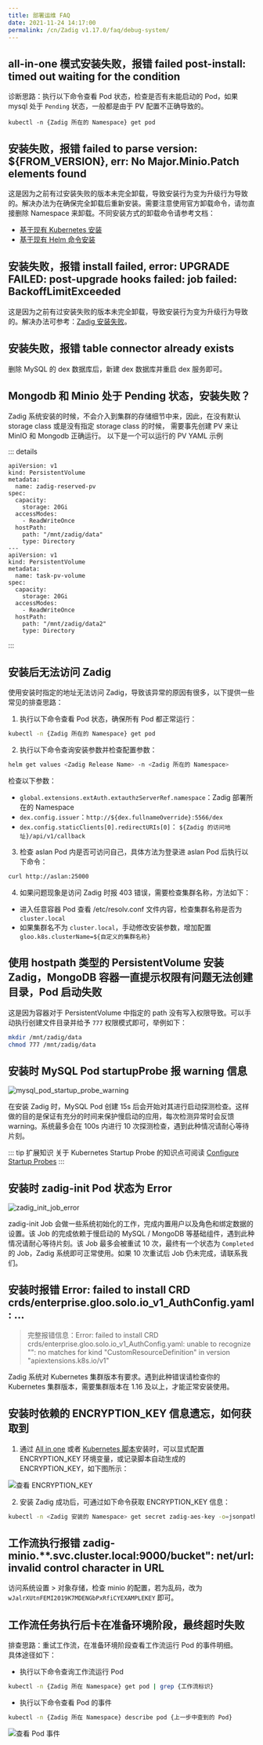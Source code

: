 ```yaml
---
title: 部署运维 FAQ
date: 2021-11-24 14:17:00
permalink: /cn/Zadig v1.17.0/faq/debug-system/
---
```


## all-in-one 模式安装失败，报错 failed post-install: timed out waiting for the condition

诊断思路：执行以下命令查看 Pod 状态，检查是否有未能启动的 Pod，如果 mysql 处于 `Pending` 状态，一般都是由于 PV 配置不正确导致的。

`kubectl -n {Zadig 所在的 Namespace} get pod`

## 安装失败，报错 failed to parse version: ${FROM_VERSION}, err: No Major.Minio.Patch elements found

这是因为之前有过安装失败的版本未完全卸载，导致安装行为变为升级行为导致的。解决办法为在确保完全卸载后重新安装。需要注意使用官方卸载命令，请勿直接删除 Namespace 来卸载。不同安装方式的卸载命令请参考文档：
- [基于现有 Kubernetes 安装](/cn/Zadig%20v1.17.0/install/install-on-k8s/#zadig-卸载)
- [基于现有 Helm 命令安装](/cn/Zadig%20v1.17.0/install/helm-deploy/#helm-charts-卸载)

## 安装失败，报错 install failed, error: UPGRADE FAILED: post-upgrade hooks failed: job failed: BackoffLimitExceeded
这是因为之前有过安装失败的版本未完全卸载，导致安装行为变为升级行为导致的。解决办法可参考：[Zadig 安装失败](/cn/Zadig%20v1.17.0/faq/debug-system/#安装失败-报错-failed-to-parse-version-from-version-err-no-major-minio-patch-elements-found)。

## 安装失败，报错 table connector already exists

删除 MySQL 的 dex 数据库后，新建 dex 数据库并重启 dex 服务即可。

## Mongodb 和 Minio 处于 Pending 状态，安装失败？

Zadig 系统安装的时候，不会介入到集群的存储细节中来，因此，在没有默认 storage class 或是没有指定 storage
class 的时候， 需要事先创建 PV 来让 MinIO 和 Mongodb 正确运行。 以下是一个可以运行的 PV YAML 示例

::: details
```
apiVersion: v1
kind: PersistentVolume
metadata:
  name: zadig-reserved-pv
spec:
  capacity:
    storage: 20Gi
  accessModes:
    - ReadWriteOnce
  hostPath:
    path: "/mnt/zadig/data"
    type: Directory
---
apiVersion: v1
kind: PersistentVolume
metadata:
  name: task-pv-volume
spec:
  capacity:
    storage: 20Gi
  accessModes:
    - ReadWriteOnce
  hostPath:
    path: "/mnt/zadig/data2"
    type: Directory
```
:::
## 安装后无法访问 Zadig

使用安装时指定的地址无法访问 Zadig，导致该异常的原因有很多，以下提供一些常见的排查思路：

1. 执行以下命令查看 Pod 状态，确保所有 Pod 都正常运行：
``` bash
kubectl -n {Zadig 所在的 Namespace} get pod
```
2. 执行以下命令查询安装参数并检查配置参数：

``` bash
helm get values <Zadig Release Name> -n <Zadig 所在的 Namespace>
```
检查以下参数：
- `global.extensions.extAuth.extauthzServerRef.namespace`：Zadig 部署所在的 Namespace
- `dex.config.issuer`：`http://${dex.fullnameOverride}:5566/dex`
- `dex.config.staticClients[0].redirectURIs[0]`： `${Zadig 的访问地址}/api/v1/callback`

3. 检查 aslan Pod 内是否可访问自己，具体方法为登录进 aslan Pod 后执行以下命令：
``` bash
curl http://aslan:25000
```

4. 如果问题现象是访问 Zadig 时报 403 错误，需要检查集群名称，方法如下：
  - 进入任意容器 Pod 查看 /etc/resolv.conf 文件内容，检查集群名称是否为 `cluster.local`
  - 如果集群名不为 `cluster.local`，手动修改安装参数，增加配置 `gloo.k8s.clusterName=${自定义的集群名称}`

## 使用 hostpath 类型的 PersistentVolume 安装 Zadig，MongoDB 容器一直提示权限有问题无法创建目录，Pod 启动失败

这是因为容器对于 PersistentVolume 中指定的 path 没有写入权限导致。可以手动执行创建文件目录并给予 `777` 权限模式即可，举例如下：

```bash
mkdir /mnt/zadig/data
chmod 777 /mnt/zadig/data
```

## 安装时 MySQL Pod startupProbe 报 warning 信息

![mysql_pod_startup_probe_warning](./_images/mysql_pod_startup_probe_warning.png)

在安装 Zadig 时，MySQL Pod 创建 15s 后会开始对其进行启动探测检查。这样做的目的是保证有充分的时间来保护慢启动的应用，每次检测异常时会反馈 warning。系统最多会在 100s 内进行 10 次探测检查，遇到此种情况请耐心等待片刻。

::: tip 扩展知识
关于 Kubernetes Startup Probe 的知识点可阅读 [Configure Startup Probes](https://kubernetes.io/docs/tasks/configure-pod-container/configure-liveness-readiness-startup-probes)
:::

## 安装时 zadig-init Pod 状态为 Error

![zadig_init_job_error](./_images/zadig_init_job_error.png)

zadig-init Job 会做一些系统初始化的工作，完成内置用户以及角色和绑定数据的设置。该 Job 的完成依赖于慢启动的 MySQL / MongoDB 等基础组件，遇到此种情况请耐心等待片刻。该 Job 最多会被重试 10 次，最终有一个状态为 `Completed` 的 Job，Zadig 系统即可正常使用。如果 10 次重试后 Job 仍未完成，请联系我们。

## 安装时报错 Error: failed to install CRD crds/enterprise.gloo.solo.io_v1_AuthConfig.yaml: ...
> 完整报错信息：Error: failed to install CRD crds/enterprise.gloo.solo.io_v1_AuthConfig.yaml: unable to recognize "": no matches for kind "CustomResourceDefinition" in version "apiextensions.k8s.io/v1"

Zadig 系统对 Kubernetes 集群版本有要求。遇到此种错误请检查你的 Kubernetes 集群版本，需要集群版本在 1.16 及以上，才能正常安装使用。

## 安装时依赖的 ENCRYPTION_KEY 信息遗忘，如何获取到

1. 通过 [All in one](/cn/Zadig%20v1.17.0/install/all-in-one/) 或者 [Kubernetes 脚本](/cn/Zadig%20v1.17.0/install/install-on-k8s/)安装时，可以显式配置 ENCRYPTION_KEY 环境变量，或记录脚本自动生成的 ENCRYPTION_KEY，如下图所示：

![查看 ENCRYPTION_KEY](./_images/show_encryption_key.png)

2. 安装 Zadig 成功后，可通过如下命令获取 ENCRYPTION_KEY 信息：

```bash
kubectl -n <Zadig 安装的 Namespace> get secret zadig-aes-key -o=jsonpath='{.data.aesKey}' | base64 -d
```

## 工作流执行报错 zadig-minio.**.svc.cluster.local:9000/bucket": net/url: invalid control character in URL

访问系统设置 > 对象存储，检查 minio 的配置，若为乱码，改为 `wJalrXUtnFEMI2019K7MDENGbPxRfiCYEXAMPLEKEY` 即可。

## 工作流任务执行后卡在准备环境阶段，最终超时失败

排查思路：重试工作流，在准备环境阶段查看工作流运行 Pod 的事件明细。<br>
具体途径如下：

- 执行以下命令查询工作流运行 Pod

``` bash
kubectl -n {Zadig 所在 Namespace} get pod | grep {工作流标识}
```

- 执行以下命令查看 Pod 的事件
``` bash
kubectl -n {Zadig 所在 Namespace} describe pod {上一步中查到的 Pod}
```

![查看 Pod 事件](./_images/query_pod_events.png)
